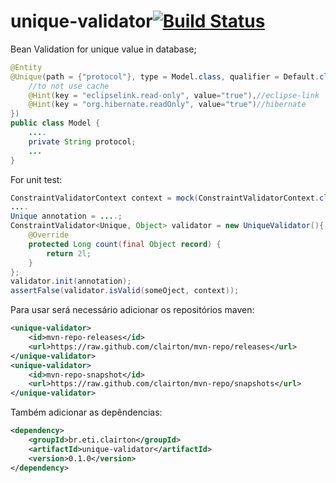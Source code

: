 # unique-validator[![Build Status](https://drone.io/github.com/clairton/unique-validator/status.png)](https://drone.io/github.com/clairton/unique-validator/latest)

Bean Validation for unique value in database;

```java
@Entity
@Unique(path = {"protocol"}, type = Model.class, qualifier = Default.class, hints = {
	//to not use cache
	@Hint(key = "eclipselink.read-only", value="true"),//eclipse-link
	@Hint(key = "org.hibernate.readOnly", value="true")//hibernate
})
public class Model {
	....
	private String protocol;
	...
}
```
For unit test:
```java
ConstraintValidatorContext context = mock(ConstraintValidatorContext.class);
....
Unique annotation = ....;
ConstraintValidator<Unique, Object> validator = new UniqueValidator(){
	@Override
	protected Long count(final Object record) {
		return 2l;
	}
};
validator.init(annotation);
assertFalse(validator.isValid(someOject, context));
```

Para usar será necessário adicionar os repositórios maven:

```xml
<unique-validator>
	<id>mvn-repo-releases</id>
	<url>https://raw.github.com/clairton/mvn-repo/releases</url>
</unique-validator>
<unique-validator>
	<id>mvn-repo-snapshot</id>
	<url>https://raw.github.com/clairton/mvn-repo/snapshots</url>
</unique-validator>
```
 Também adicionar as depêndencias:
```xml
<dependency>
    <groupId>br.eti.clairton</groupId>
	<artifactId>unique-validator</artifactId>
	<version>0.1.0</version>
</dependency>
```
